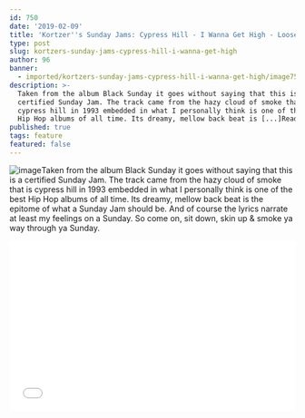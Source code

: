 ```yaml
---
id: 750
date: '2019-02-09'
title: 'Kortzer''s Sunday Jams: Cypress Hill - I Wanna Get High - Loose Lips'
type: post
slug: kortzers-sunday-jams-cypress-hill-i-wanna-get-high
author: 96
banner:
  - imported/kortzers-sunday-jams-cypress-hill-i-wanna-get-high/image750.jpeg
description: >-
  Taken from the album Black Sunday it goes without saying that this is a
  certified Sunday Jam. The track came from the hazy cloud of smoke that is
  cypress hill in 1993 embedded in what I personally think is one of the best
  Hip Hop albums of all time. Its dreamy, mellow back beat is [...]Read More...
published: true
tags: feature
featured: false
---
```

![image](../imported/kortzers-sunday-jams-cypress-hill-i-wanna-get-high/image750.jpeg)Taken from the album Black Sunday it goes without saying that this is a certified Sunday Jam. The track came from the hazy cloud of smoke that is cypress hill in 1993 embedded in what I personally think is one of the best Hip Hop albums of all time. Its dreamy, mellow back beat is the epitome of what a Sunday Jam should be. And of course the lyrics narrate at least my feelings on a Sunday. So come on, sit down, skin up & smoke ya way through ya Sunday.  

<iframe width='100%' height='300' scrolling='no' frameborder='no' allow='autoplay' src='//www.youtube.com/embed/hsojt7iEcTQ?wmode=opaque'></iframe>